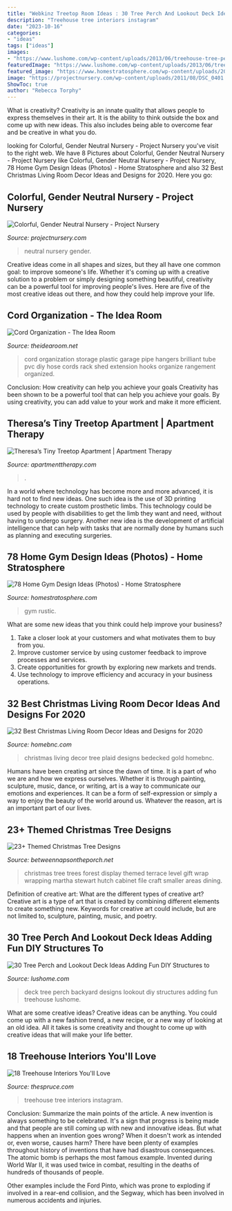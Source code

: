 ```yaml
---
title: "Webkinz Treetop Room Ideas : 30 Tree Perch And Lookout Deck Ideas Adding Fun Diy Structures To"
description: "Treehouse tree interiors instagram"
date: "2023-10-16"
categories:
- "ideas"
tags: ["ideas"]
images:
- "https://www.lushome.com/wp-content/uploads/2013/06/treehouse-tree-perch-wooden-deck-ideas-backyard-designs-11.jpg"
featuredImage: "https://www.lushome.com/wp-content/uploads/2013/06/treehouse-tree-perch-wooden-deck-ideas-backyard-designs-11.jpg"
featured_image: "https://www.homestratosphere.com/wp-content/uploads/2019/02/home-gym-mar112020-02-min.jpg"
image: "https://projectnursery.com/wp-content/uploads/2011/08/DSC_0401.jpg"
ShowToc: true
author: "Rebecca Torphy"
---
```



What is creativity?
Creativity is an innate quality that allows people to express themselves in their art. It is the ability to think outside the box and come up with new ideas. This also includes being able to overcome fear and be creative in what you do.

	

		
looking for Colorful, Gender Neutral Nursery - Project Nursery you've visit to the right web. We have 8 Pictures about Colorful, Gender Neutral Nursery - Project Nursery like Colorful, Gender Neutral Nursery - Project Nursery, 78 Home Gym Design Ideas (Photos) - Home Stratosphere and also 32 Best Christmas Living Room Decor Ideas and Designs for 2020. Here you go:
		
    
## Colorful, Gender Neutral Nursery - Project Nursery

<img loading=lazy src="https://projectnursery.com/wp-content/uploads/2011/08/DSC_0401.jpg" onerror="this.onerror=null;this.src='https://tse4.mm.bing.net/th?id=OIP.CAylyAgdU34npnxOIYqa_AHaLH&amp;pid=15.1';" alt="Colorful, Gender Neutral Nursery - Project Nursery">

_Source: projectnursery.com_

>neutral nursery gender. 

	

Creative ideas come in all shapes and sizes, but they all have one common goal: to improve someone's life. Whether it's coming up with a creative solution to a problem or simply designing something beautiful, creativity can be a powerful tool for improving people's lives. Here are five of the most creative ideas out there, and how they could help improve your life.

    
## Cord Organization - The Idea Room

<img loading=lazy src="http://www.theidearoom.net/wp-content/uploads/2015/12/28-Brilliant-Garage-Organization-Ideas-Plastic-pipe-cord-storage-27.jpg" onerror="this.onerror=null;this.src='https://tse4.mm.bing.net/th?id=OIP.iBaXu0FGDOqXx_l1-zspJwAAAA&amp;pid=15.1';" alt="Cord Organization - The Idea Room">

_Source: theidearoom.net_

>cord organization storage plastic garage pipe hangers brilliant tube pvc diy hose cords rack shed extension hooks organize rangement organized. 

	

Conclusion: How creativity can help you achieve your goals
Creativity has been shown to be a powerful tool that can help you achieve your goals. By using creativity, you can add value to your work and make it more efficient.

    
## Theresa’s Tiny Treetop Apartment | Apartment Therapy

<img loading=lazy src="https://cdn.apartmenttherapy.info/image/fetch/f_auto,q_auto:eco,c_fill,g_auto,w_1500/https%3A%2F%2Fstorage.googleapis.com%2Fgen-atmedia%2F2%2F2010%2F10%2F8305d6772f4141a4eb187e3c45db4d22cafffebe.jpeg" onerror="this.onerror=null;this.src='https://tse1.mm.bing.net/th?id=OIP.yQpP1RCLn4pt95gRk7YAmQHaJn&amp;pid=15.1';" alt="Theresa’s Tiny Treetop Apartment | Apartment Therapy">

_Source: apartmenttherapy.com_

>. 

	

In a world where technology has become more and more advanced, it is hard not to find new ideas. One such idea is the use of 3D printing technology to create custom prosthetic limbs. This technology could be used by people with disabilities to get the limb they want and need, without having to undergo surgery. Another new idea is the development of artificial intelligence that can help with tasks that are normally done by humans such as planning and executing surgeries.

    
## 78 Home Gym Design Ideas (Photos) - Home Stratosphere

<img loading=lazy src="https://www.homestratosphere.com/wp-content/uploads/2019/02/home-gym-mar112020-02-min.jpg" onerror="this.onerror=null;this.src='https://tse2.mm.bing.net/th?id=OIP.dqPyrOVa8_chhs-D_E-7SwHaE8&amp;pid=15.1';" alt="78 Home Gym Design Ideas (Photos) - Home Stratosphere">

_Source: homestratosphere.com_

>gym rustic. 

	

What are some new ideas that you think could help improve your business?
1. Take a closer look at your customers and what motivates them to buy from you.
2. Improve customer service by using customer feedback to improve processes and services.
3. Create opportunities for growth by exploring new markets and trends. 
4. Use technology to improve efficiency and accuracy in your business operations.

    
## 32 Best Christmas Living Room Decor Ideas And Designs For 2020

<img loading=lazy src="https://homebnc.com/homeimg/2017/11/29-christmas-living-room-decor-ideas-homebnc.jpg" onerror="this.onerror=null;this.src='https://tse2.mm.bing.net/th?id=OIP.5szR8-IborRIA2RA2Jmg3QHaL9&amp;pid=15.1';" alt="32 Best Christmas Living Room Decor Ideas and Designs for 2020">

_Source: homebnc.com_

>christmas living decor tree plaid designs bedecked gold homebnc. 

	

Humans have been creating art since the dawn of time. It is a part of who we are and how we express ourselves. Whether it is through painting, sculpture, music, dance, or writing, art is a way to communicate our emotions and experiences. It can be a form of self-expression or simply a way to enjoy the beauty of the world around us. Whatever the reason, art is an important part of our lives.

    
## 23+ Themed Christmas Tree Designs

<img loading=lazy src="http://betweennapsontheporch.net/wp-content/uploads/2013/01/Christmas-Tree-Display.jpg" onerror="this.onerror=null;this.src='https://tse3.mm.bing.net/th?id=OIP.Ms88Sft9z1zqQPO4luBhjwHaEH&amp;pid=15.1';" alt="23+ Themed Christmas Tree Designs">

_Source: betweennapsontheporch.net_

>christmas tree trees forest display themed terrace level gift wrap wrapping martha stewart hutch cabinet file craft smaller areas dining. 

	

Definition of creative art: What are the different types of creative art?
Creative art is a type of art that is created by combining different elements to create something new. Keywords for creative art could include, but are not limited to, sculpture, painting, music, and poetry.

    
## 30 Tree Perch And Lookout Deck Ideas Adding Fun DIY Structures To

<img loading=lazy src="https://www.lushome.com/wp-content/uploads/2013/06/treehouse-tree-perch-wooden-deck-ideas-backyard-designs-11.jpg" onerror="this.onerror=null;this.src='https://tse4.mm.bing.net/th?id=OIP.p5AkWtSFfDomp-Xqr4yLjgHaFj&amp;pid=15.1';" alt="30 Tree Perch and Lookout Deck Ideas Adding Fun DIY Structures to">

_Source: lushome.com_

>deck tree perch backyard designs lookout diy structures adding fun treehouse lushome. 

	

What are some creative ideas?
Creative ideas can be anything. You could come up with a new fashion trend, a new recipe, or a new way of looking at an old idea. All it takes is some creativity and thought to come up with creative ideas that will make your life better.

    
## 18 Treehouse Interiors You&#039;ll Love

<img loading=lazy src="https://www.thespruce.com/thmb/vrbmzmcCMGVQaWP7wVIZBRS3cZ0=/960x0/filters:no_upscale():max_bytes(150000):strip_icc()/canopycrew_62044558_440981566695284_6602596161282924305_n-e10723fe3c344d8683663870e1203497.jpg" onerror="this.onerror=null;this.src='https://tse1.mm.bing.net/th?id=OIP.WXNLfOpym3F78MG-cO6i-gHaJQ&amp;pid=15.1';" alt="18 Treehouse Interiors You&#039;ll Love">

_Source: thespruce.com_

>treehouse tree interiors instagram. 

	

Conclusion: Summarize the main points of the article.
A new invention is always something to be celebrated. It's a sign that progress is being made and that people are still coming up with new and innovative ideas. But what happens when an invention goes wrong? When it doesn't work as intended or, even worse, causes harm?
There have been plenty of examples throughout history of inventions that have had disastrous consequences. The atomic bomb is perhaps the most famous example. Invented during World War II, it was used twice in combat, resulting in the deaths of hundreds of thousands of people.

Other examples include the Ford Pinto, which was prone to exploding if involved in a rear-end collision, and the Segway, which has been involved in numerous accidents and injuries.


